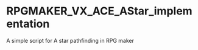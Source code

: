 RPGMAKER_VX_ACE_AStar_implementation
====================================

A simple script for A star pathfinding in RPG maker
